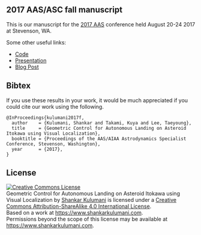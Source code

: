 ## 2017 AAS/ASC fall manuscript

This is our manuscript for the [2017 AAS]() conference held August 20-24 2017 at Stevenson, WA.

Some other useful links:

* [Code]()
* [Presentation]()
* [Blog Post]()

## Bibtex

If you use these results in your work, it would be much appreciated if you could cite our work using the following.

~~~
@InProceedings{kulumani2017f,
  author    = {Kulumani, Shankar and Takami, Kuya and Lee, Taeyoung},
  title     = {Geometric Control for Autonomous Landing on Asteroid Itokawa using Visual Localization},
  booktitle = {Proceedings of the AAS/AIAA Astrodynamics Specialist Conference, Stevenson, Washington},
  year      = {2017},
}
~~~

## License

<a rel="license" href="http://creativecommons.org/licenses/by-sa/4.0/"><img alt="Creative Commons License" style="border-width:0" src="https://i.creativecommons.org/l/by-sa/4.0/88x31.png" /></a><br /><span xmlns:dct="http://purl.org/dc/terms/" property="dct:title">Geometric Control for Autonomous Landing on Asteroid Itokawa using Visual Localization</span> by <a xmlns:cc="http://creativecommons.org/ns#" href="https://www.shankarkulumani.com" property="cc:attributionName" rel="cc:attributionURL">Shankar Kulumani</a> is licensed under a <a rel="license" href="http://creativecommons.org/licenses/by-sa/4.0/">Creative Commons Attribution-ShareAlike 4.0 International License</a>.<br />Based on a work at <a xmlns:dct="http://purl.org/dc/terms/" href="https://www.shankarkulumani.com" rel="dct:source">https://www.shankarkulumani.com</a>.<br />Permissions beyond the scope of this license may be available at <a xmlns:cc="http://creativecommons.org/ns#" href="https://www.shankarkulumani.com" rel="cc:morePermissions">https://www.shankarkulumani.com</a>.
